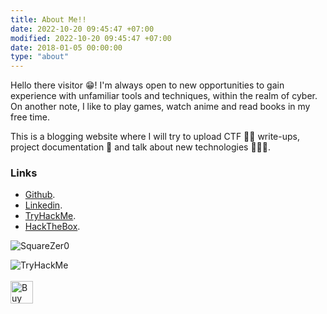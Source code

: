 ```yaml
---
title: About Me!!
date: 2022-10-20 09:45:47 +07:00
modified: 2022-10-20 09:45:47 +07:00
date: 2018-01-05 00:00:00
type: "about"
---
```


Hello there visitor 😁! I'm always open to new opportunities to gain experience with unfamiliar tools and techniques, within the realm of cyber. On another note, I like to play games, watch anime and read books in my free time. 

This is a blogging website where I will try to upload CTF 🏴‍☠️ write-ups, project documentation 📃 and talk about new technologies 👨🏿‍💻. 


### **Links**

- <a href="https://github.com/limon768" target="_blank" rel="noopener">Github</a>.
- <a href="https://www.linkedin.com/in/abir-limon-373270143/" target="_blank" rel="noopener">Linkedin</a>.
- <a href="https://tryhackme.com/p/limon768" target="_blank" rel="noopener">TryHackMe</a>.
- <a href="https://app.hackthebox.com/profile/479145" target="_blank" rel="noopener">HackTheBox</a>.

![SquareZer0](https://www.hackthebox.eu/badge/image/479145)

<img src="https://tryhackme-badges.s3.amazonaws.com/limon768.png" alt="TryHackMe">
<br>
<br>
<a href='https://ko-fi.com/N4N64TH56' target='_blank'><img height='36' style='border:0px;height:36px;' src='https://cdn.ko-fi.com/cdn/kofi3.png?v=3' border='0' alt='Buy Me a Coffee at ko-fi.com' /></a>